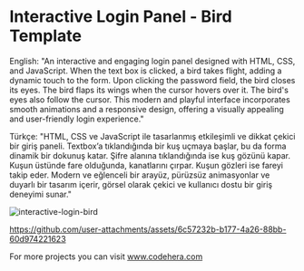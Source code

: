 # Interactive Login Panel - Bird Template
English:
"An interactive and engaging login panel designed with HTML, CSS, and JavaScript. When the text box is clicked, a bird takes flight, adding a dynamic touch to the form. Upon clicking the password field, the bird closes its eyes. The bird flaps its wings when the cursor hovers over it. The bird's eyes also follow the cursor. This modern and playful interface incorporates smooth animations and a responsive design, offering a visually appealing and user-friendly login experience."

Türkçe:
"HTML, CSS ve JavaScript ile tasarlanmış etkileşimli ve dikkat çekici bir giriş paneli. Textbox’a tıklandığında bir kuş uçmaya başlar, bu da forma dinamik bir dokunuş katar. Şifre alanına tıklandığında ise kuş gözünü kapar. Kuşun üstünde fare olduğunda, kanatlarını çırpar. Kuşun gözleri ise fareyi takip eder. Modern ve eğlenceli bir arayüz, pürüzsüz animasyonlar ve duyarlı bir tasarım içerir, görsel olarak çekici ve kullanıcı dostu bir giriş deneyimi sunar."

![interactive-login-bird](https://github.com/user-attachments/assets/582fbcb6-c491-4d7f-8727-341ad306a626)


https://github.com/user-attachments/assets/6c57232b-b177-4a26-88bb-60d974221623

For more projects you can visit www.codehera.com
